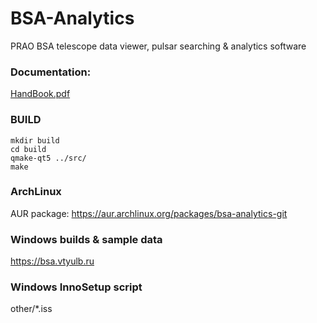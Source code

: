 BSA-Analytics
=============

PRAO BSA telescope data viewer, pulsar searching & analytics software

### Documentation:
  [HandBook.pdf](docs/HandBook.pdf)

### BUILD
```
mkdir build
cd build
qmake-qt5 ../src/
make
```

### ArchLinux
AUR package: https://aur.archlinux.org/packages/bsa-analytics-git

### Windows builds & sample data
https://bsa.vtyulb.ru

### Windows InnoSetup script
other/*.iss

